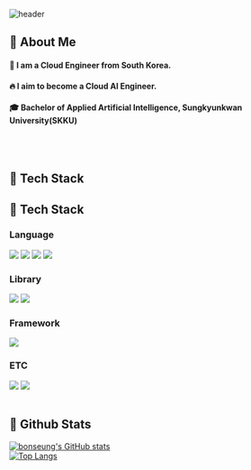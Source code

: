 ![header](https://capsule-render.vercel.app/api?type=rect&color=gradient&height=300&section=header&text=Hi%20there!%20%F0%9F%98%8C)

<div>
  <!--Body-->
  
  ## 👀 About Me
  #### :raising_hand: I am a Cloud Engineer from South Korea.<br/>
  #### :fire: I aim to become a Cloud AI Engineer.<br/>
  #### :mortar_board: Bachelor of Applied Artificial Intelligence, Sungkyunkwan University(SKKU)
  <br/>
  <br/>
  
  ## 🧱 Tech Stack
 ## 🧱 Tech Stack

### Language
<!--HTML5-->
<img src="https://img.shields.io/badge/HTML5-E34F26?style=flat-square&logo=HTML5&logoColor=white"/>
<!--CSS-->
<img src="https://img.shields.io/badge/CSS3-1572B6?style=flat-square&logo=CSS3&logoColor=white"/>
<!--JavaScript-->
<img src="https://img.shields.io/badge/JavaScript-F7DF1E?style=flat-square&logo=JavaScript&logoColor=white"/>
<!--TypeScript-->
<img src="https://img.shields.io/badge/TypeScript-3178C6?style=flat-square&logo=TypeScript&logoColor=white"/>
<br/>

### Library
<!--React-->
<img src="https://img.shields.io/badge/React-61DAFB?style=flat-square&logo=React&logoColor=white"/>
<!--Supabase-->
<img src="https://img.shields.io/badge/Supabase-3ECF8E?style=flat-square&logo=Supabase&logoColor=white"/>
<br/>

### Framework
<!--Next.js-->
<img src="https://img.shields.io/badge/Next.js-000000?style=flat-square&logo=Next.js&logoColor=white"/>
<br/>

### ETC
<!--GitHub-->
<img src="https://img.shields.io/badge/GitHub-181717?style=flat-square&logo=GitHub&logoColor=white"/>
<!--Figma-->
<img src="https://img.shields.io/badge/Figma-F24E1E?style=flat-square&logo=Figma&logoColor=white"/>

  <br/>
  <br/>
  
  ## 🤔 Github Stats
  [![bonseung's GitHub stats](https://github-readme-stats.vercel.app/api?username=bonseung-dev)](https://github.com/bonseung-dev/github-readme-stats)
  <br/>
  [![Top Langs](https://github-readme-stats.vercel.app/api/top-langs/?username=bonseung-dev)](https://github.com/bonseung-dev/github-readme-stats)
  
</div>
<!--
**bonseung-dev/bonseung-dev** is a ✨ _special_ ✨ repository because its `README.md` (this file) appears on your GitHub profile.

Here are some ideas to get you started:

- 🔭 I’m currently working on ...
- 🌱 I’m currently learning ...
- 👯 I’m looking to collaborate on ...
- 🤔 I’m looking for help with ...
- 💬 Ask me about ...
- 📫 How to reach me: ...
- 😄 Pronouns: ...
- ⚡ Fun fact: ...
-->
